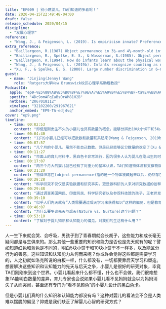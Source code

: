 ```yaml
---
title: "EP009 | 别小瞧婴儿，TA们知道的多着呢！"
date: 2020-04-15T22:49:48-04:00
draft: false
release_schedule: 2020/04/15
discipline:
  - "发展心理学"
reference:
  - "Wang, J., & Feigenson, L. (2019). Is empiricism innate? Preference for nurture over nature in people’s beliefs about the origins of human knowledge. Open Mind, 3, 89-100."
extra_reference:
  - "Baillargeon, R.(1987) Object permanence in 3½-and 4½-month-old infants. Developmental psychology, 23(5), 655."
  - "Baillargeon, R., Spelke, E. S., & Wasserman, S.(1985). Object permanence in five-month-old infants. Cognition, 20(3), 191-208."
  - "Baillargeon, R.(1994). How do infants learn about the physical world?. Current Directions in Psychological Science, 3(5), 133-140."
  - "Wang, J., & Feigenson, L. (2019b). Infants recognize counting as numerically relevant. Developmental Science, 22(6), e12805."
  - "Xu, F., & Spelke, E. S. (2000). Large number discrimination in 6-month-old infants. Cognition, 74(1), B1-B11."
guest:
  - name: "Jinjing(Jenny) Wang"
    role: "Rutgers大学New Brunswick校区心理学系助理教授"
PodcastId:
  apple: "ep9-%E5%88%AB%E5%B0%8F%E7%9E%A7%E5%A9%B4%E5%84%BF-ta%E4%BB%AC%E7%9F%A5%E9%81%93%E7%9A%84%E5%A4%9A%E7%9D%80%E5%91%A2/id1490374590?i=1000473562463"
  spotify: "4Dc9omAFqIaBsOrWM81H2B"
  netbase: "2067018112"
  ximalaya: "32102200/291967621"
  anchor_embed: "EP9-TA-edj4vq"
cover: "ep9.png"
timeline:
  - time: 00:02:53
    content: "即使是刚出生不久的小婴儿也具有数量的概念，能够分辨出10块小饼干和5块小饼干数量不同。"
  - time: 00:04:40
    content: "1岁的小婴儿已经可以把数数和数量联系起来(Wang & Feigenson, 2019b)。婴儿对数量的基本概念可能是今后学习复杂数学概念的基石。"
  - time: 00:07:57
    content: "几个月的小婴儿，虽然不能自己数数，但是已经能够区分数量的改变了(Xu & Spelke, 2000)。"
  - time: 00:11:27
    content: "市面上的育儿材料中，黑白色卡非常流行，因为很多人认为婴儿在刚出生的时候不能区分不同的颜色，只能看到黑白的对比。婴儿实际上在出生几天之内就能区分颜色了，所以并不一定要用黑白的色卡。"
  - time: 00:17:07
    content: "两三个月大的婴儿就已经有了对重力的基本认识，TA们知道物体没有支撑物就会往下掉。但是孩子对于重力的理解是随着年龄逐渐完善的(Baillargeon, 1994)。"
  - time: 00:21:20
    content: "物体恒常性(object permanence)指的是一个物体被藏起来以后，仍然存在，没有消失。皮亚杰(Piaget)开启了婴儿理解物体恒常性的研究，并认为婴儿要在18-24个月才能理解物体恒常性。但是Baillargeon(1985, 1987)通过聪明的实验说明婴儿在半岁之前就已经对物体恒常性有了很好的理解。"
  - time: 00:28:28
    content: "科学研究不仅仅是实验数据和研究事实，更是做科研的人来对研究数据的诠释的过程。所以有着不同理念的人，有时候会从同样的研究数据得到完全不一样的观点和理论。"
  - time: 00:29:48
    content: "通过调查美国网民、印度网民、科学研究者以及参观科技馆的孩子，王老师发现一般人都认为人类的很多知识和认知能力是比较大了以后才获得的，而且通常是学会的。(Wang & Feigenson, 2019)"
  - time: 00:39:10
    content: "似乎人们先天就有“人类需要通过后天学习来获得知识”这样的偏见，但是教育经历似乎可以一定程度矫正这个偏见。"
  - time: 00:46:07
    content: "为什么要争论先天与后天(Nature vs. Nurture)这个问题？"
  - time: 00:53:10
    content: "了解对于婴儿知识和认知能力的偏见，对我们的生活有什么用？"
---
```


人一生下来就会哭、会呼吸，男孩子到了青春期就会长胡子，这些能力和成长毫无疑问都是与生俱来的。那么其他一些重要的知识和能力是否也是先天就有的呢？譬如知道红色和蓝色是不同的，明白5块小饼干和10块小饼干不一样多，以及能区分行为的善恶，这些知识和认知能力从何而来呢？你或许会觉得这些都是需要学习的，人之初就如洛克所说的白板一样，什么都没有，一切都要靠后天学习和塑造。想要解决这些知识和认知能力的先天与后天之争，小婴儿是很好的研究对象，毕竟TA们刚刚来到这个世界。小婴儿看起来什么都不懂，什么也不会做，我们很难想象TA能明白数量的差异，育儿专家也会说如果小婴儿看不见妈妈就会以为妈妈消失了从而哭闹，甚至还有专门为“看不见颜色”的小婴儿设计的[黑白色卡](https://www.usmama.com/wp-content/uploads/2020/01/11-9.jpg)。


但是小婴儿们真的什么知识和认知能力都没有吗？这种对婴儿的看法会不会是人类难以摆脱的偏见？抑或是我们缺乏了解婴儿心智的研究方式？
